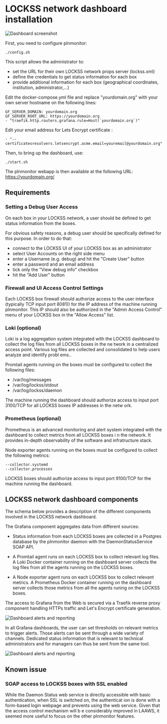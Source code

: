 # LOCKSS network dashboard installation 

![Dashboard screenshot](https://anthonyleroy.github.io/lockss-dashboard/lockss_dashboard.jpg)

First, you need to configure plnmonitor:

```
./config.sh
```


This script allows the administrator to:
- set the URL for their own LOCKSS network props server (lockss.xml) 
- define the credentials to get status information for each box
- provide additional information for each box (geographical coordinates, institution, administrator,...)


Edit the docker-compose.yml file and replace "yourdomain.org" with your own server hostname on the following lines:

```
GF_SERVER_DOMAIN: yourdomain.org
GF_SERVER_ROOT_URL: https://yourdomain.org
- "traefik.http.routers.grafana.rule=Host(`yourdomain.org`)"
```

Edit your email address for Lets Encrypt certificate : 

```
- "--certificatesresolvers.letsencrypt.acme.email=youremail@yourdomain.org"
```

Then, to bring up the dashboard, use:

```
./start.sh
```

The plnmonitor webapp is then available at the following URL:
https://yourdomain.org/

## Requirements

### Setting a Debug User Access

On each  box in your LOCKSS network, a user should be defined to get status information from the boxes.

For obvious safety reasons, a debug user should be specifically defined for this purpose. 
In order to do that: 

- connect to the LOCKSS UI of your LOCKSS box as an administrator
- select User Accounts  on the right side menu
- enter a Username (e.g. debug) and hit the "Create User" button
- enter a password and an email address
- tick only the "View debug info" checkbox
- hit the "Add User" button

### Firewall and UI Access Control Settings

Each LOCKSS box firewall should authorize access to the user interface (typically TCP input port 8081)) for the IP address of 
the machine running plnmonitor.
This IP should also be authorized in the "Admin Access Control" menu of your LOCKSS box in the "Allow Access" list. 

### Loki (optional) 

Loki is a log aggregation system integrated with the LOCKSS dashboard to collect the log files from all LOCKSS boxes in the ne
twork in a centralized access point. Various log files are collected and consolidated to help users analyze and identify probl
ems..

Promtail agents running on the boxes must be configured to collect the following files: 

- /var/log/messages
- /var/log/lockss/stdout
- /var/log/lockss/daemon

The machine running the dashboard should authorize access to input port 3100/TCP for all LOCKSS boxes IP addresses in the netw
ork.

### Prometheus (optional)

Prometheus is an advanced monitoring and alert system integrated with the dashboard to collect metrics from all LOCKSS boxes i
n the network. It provides in-depth observability of the software and infratructure stack.  

Node exporter agents running on the boxes must be configured to collect the following metrics:

```
--collector.systemd 
--collector.processes
```

LOCKSS boxes should authorize access to input port 9100/TCP for the machine running the dashboard.

## LOCKSS network dashboard components

The schema below provides a description of the different components involved in the LOCKSS network dashboard.

The Grafana component aggregates data from different sources: 

- Status information from each LOCKSS boxes are collected in a Postgres database by the plnmonitor daemon with the DaemonStatusService SOAP API.

- A Promtail agent runs on each LOCKSS box to collect relevant log files. 
A Loki Docker container running on the dashboard server collects the log files from all the agents running on the LOCKSS boxes.

- A Node exporter agent runs on each LOCKSS box to collect relevant metrics.
A Prometheus Docker container running on the dashboard server collects those metrics from all the agents runing on the LOCKSS boxes.

The access to Grafana from the Web is secured via a Traefik reverse proxy component handling HTTPs traffic and Let's Encrypt certificate generation. 

![Dashboard alerts and reporting](https://anthonyleroy.github.io/lockss-dashboard/LOCKSS_network_dashboard_components.jpeg)

In all Grafana dashboards, the user can set thresholds on relevant metrics to trigger alerts. Those alerts can be sent through a wide variety of channels. Dedicated status information that is relevant to technical administrators and for managers can thus be sent from the same tool.

![Dashboard alerts and reporting](https://anthonyleroy.github.io/lockss-dashboard/LOCKSS_network_dashboard_alerts_and_reporting.jpeg)


## Known issue 

### SOAP access to LOCKSS boxes with SSL enabled
While the Daemon Status web service is directly accessible with basic authentication, when SSL is switched on, the authenticat
ion is done with a form-based login webpage and prevents using the web service. Given that the access control mechanism will b
e considerably improved in LAAWS, it seemed more useful to focus on the other plnmonitor features.
